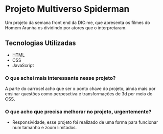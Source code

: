 # Projeto Multiverso Spiderman

Um projeto da semana front end da DIO.me, que apresenta os filmes do Homem Aranha os dividindo por atores que o interpretaram.

## Tecnologias Utilizadas

- HTML
- CSS
- JavaScript

### O que achei mais interessante nesse projeto?

A parte do carrosel acho que ser o ponto chave do projeto, ainda mais por ensinar questões como perpesctiva e transformações de 3d por meio do CSS.

### O que acho que precisa melhorar no projeto, urgentemente?

- Responsividade, esse projeto foi realizado de uma forma para funcionar num tamanho e zoom limitados.
